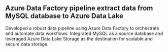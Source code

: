 ## Azure Data Factory pipeline extract data from MySQL database to Azure Data Lake   
Developed a robust data pipeline using Azure Data Factory to orchestrate and automate data workflows. Integrated MySQL as a source database and leveraged Azure Data Lake Storage as the destination for scalable and secure data storage.
